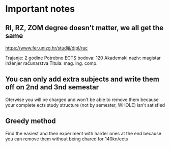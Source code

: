 # Important notes

## RI, RZ, ZOM degree doesn't matter, we all get the same 

https://www.fer.unizg.hr/studiji/dipl/rac

Trajanje: 2 godine
Potrebno ECTS bodova: 120
Akademski naziv: magistar inženjer računarstva
Titula: mag. ing. comp.

## You can only add extra subjects and write them off on 2nd and 3nd semestar

Oterwise you will be charged and won't be able to remove them because your complete ects study structure (not by semester, WHOLE) isn't satisfied


## Greedy method

Find the easiest and then experiment with harder ones at the end because you can remove them without being chared for 140kn/ects
